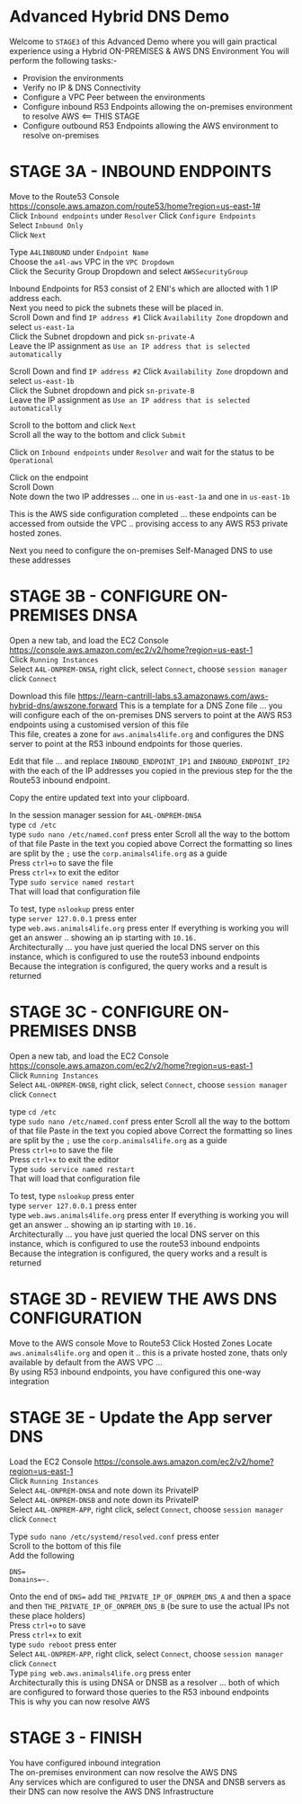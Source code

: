 # Advanced Hybrid DNS Demo  

Welcome to `STAGE3` of this Advanced Demo where you will gain practical experience using a Hybrid ON-PREMISES & AWS DNS Environment
You will perform the following tasks:-  

- Provision the environments  
- Verify no IP & DNS Connectivity    
- Configure a VPC Peer between the environments  
- Configure inbound R53 Endpoints allowing the on-premises environment to resolve AWS  <== THIS STAGE  
- Configure outbound R53 Endpoints allowing the AWS environment to resolve on-premises 

# STAGE 3A - INBOUND ENDPOINTS

Move to the Route53 Console https://console.aws.amazon.com/route53/home?region=us-east-1#   
Click `Inbound endpoints`  under `Resolver`
Click `Configure Endpoints`  
Select `Inbound Only`  
Click `Next`  

Type `A4LINBOUND` under `Endpoint Name`  
Choose the `a4l-aws` VPC in the `VPC Dropdown`  
Click the Security Group Dropdown and select `AWSSecurityGroup`  

Inbound Endpoints for R53 consist of 2 ENI's which are allocted with 1 IP address each.  
Next you need to pick the subnets these will be placed in.  
Scroll Down and find `IP address #1`
Click `Availability Zone` dropdown and select `us-east-1a`  
Click the Subnet dropdown and pick `sn-private-A`  
Leave the IP assignment as `Use an IP address that is selected automatically`  

Scroll Down and find `IP address #2`
Click `Availability Zone` dropdown and select `us-east-1b`  
Click the Subnet dropdown and pick `sn-private-B`  
Leave the IP assignment as `Use an IP address that is selected automatically`  

Scroll to the bottom and click `Next`  
Scroll all the way to the bottom and click `Submit`  

Click on `Inbound endpoints` under `Resolver` and wait for the status to be `Operational`  

Click on the endpoint  
Scroll Down  
Note down the two IP addresses ... one in `us-east-1a` and one in `us-east-1b`  

This is the AWS side configuration completed ... these endpoints can be accessed from outside the VPC .. provising access to any AWS R53 private hosted zones.

Next you need to configure the on-premises Self-Managed DNS to use these addresses 


# STAGE 3B - CONFIGURE ON-PREMISES DNSA  

Open a new tab, and load the EC2 Console https://console.aws.amazon.com/ec2/v2/home?region=us-east-1  
Click `Running Instances`   
Select `A4L-ONPREM-DNSA`, right click, select `Connect`, choose `session manager` click `Connect`

Download this file https://learn-cantrill-labs.s3.amazonaws.com/aws-hybrid-dns/awszone.forward
This is a template for a DNS Zone file ... you will configure each of the on-premises DNS servers to point at the AWS R53 endpoints using a customised version of this file  
This file, creates a zone for `aws.animals4life.org` and configures the DNS server to point at the R53 inbound endpoints for those queries.  

Edit that file ... and replace `INBOUND_ENDPOINT_IP1` and `INBOUND_ENDPOINT_IP2` with the each of the IP addresses you copied in the previous step for the the Route53 inbound endpoint.  

Copy the entire updated text into your clipboard.  

In the session manager session for `A4L-ONPREM-DNSA`  
type `cd /etc`  
type `sudo nano /etc/named.conf` press enter
Scroll all the way to the bottom of that file
Paste in the text you copied above
Correct the formatting so lines are split by the `;` use the `corp.animals4life.org` as a guide  
Press `ctrl+o` to save the file   
Press `ctrl+x` to exit the editor  
Type `sudo service named restart`  
That will load that configuration file  

To test, type `nslookup` press enter  
type `server 127.0.0.1` press enter  
type `web.aws.animals4life.org` press enter
If everything is working you will get an answer .. showing an ip starting with `10.16.`  
Architecturally ... you have just queried the local DNS server on this instance, which is configured to use the route53 inbound endpoints  
Because the integration is configured, the query works and a result is returned  

# STAGE 3C - CONFIGURE ON-PREMISES DNSB  

Open a new tab, and load the EC2 Console https://console.aws.amazon.com/ec2/v2/home?region=us-east-1  
Click `Running Instances`   
Select `A4L-ONPREM-DNSB`, right click, select `Connect`, choose `session manager` click `Connect`

type `cd /etc`  
type `sudo nano /etc/named.conf` press enter
Scroll all the way to the bottom of that file
Paste in the text you copied above
Correct the formatting so lines are split by the `;` use the `corp.animals4life.org` as a guide  
Press `ctrl+o` to save the file   
Press `ctrl+x` to exit the editor  
Type `sudo service named restart`  
That will load that configuration file  

To test, type `nslookup` press enter  
type `server 127.0.0.1` press enter  
type `web.aws.animals4life.org` press enter
If everything is working you will get an answer .. showing an ip starting with `10.16.`  
Architecturally ... you have just queried the local DNS server on this instance, which is configured to use the route53 inbound endpoints  
Because the integration is configured, the query works and a result is returned  

# STAGE 3D - REVIEW THE AWS DNS CONFIGURATION

Move to the AWS console
Move to Route53
Click Hosted Zones
Locate `aws.animals4life.org` and open it .. this is a private hosted zone, thats only available by default from the AWS VPC ...  
By using R53 inbound endpoints, you have configured this one-way integration  

# STAGE 3E - Update the App server DNS

Load the EC2 Console https://console.aws.amazon.com/ec2/v2/home?region=us-east-1  
Click `Running Instances`   
Select `A4L-ONPREM-DNSA` and note down its PrivateIP  
Select `A4L-ONPREM-DNSB` and note down its PrivateIP  
Select `A4L-ONPREM-APP`, right click, select `Connect`, choose `session manager` click `Connect`

Type `sudo nano /etc/systemd/resolved.conf` press enter  
Scroll to the bottom of this file  
Add the following  
```
DNS=
Domains=~.
```

Onto the end of `DNS=` add `THE_PRIVATE_IP_OF_ONPREM_DNS_A` and then a space and then `THE_PRIVATE_IP_OF_ONPREM_DNS_B` (be sure to use the actual IPs not these place holders)  
Press `ctrl+o` to save  
Press `ctrl+x` to exit  
type `sudo reboot` press enter  
Select `A4L-ONPREM-APP`, right click, select `Connect`, choose `session manager` click `Connect`  
Type `ping web.aws.animals4life.org` press enter  
Architecturally this is using DNSA or DNSB as a resolver ... both of which are configured to forward those queries to the R53 inbound endpoints  
This is why you can now resolve AWS  

# STAGE 3 - FINISH

You have configured inbound integration  
The on-premises environment can now resolve the AWS DNS  
Any services which are configured to user the DNSA and DNSB servers as their DNS can now resolve the AWS DNS Infrastructure  


